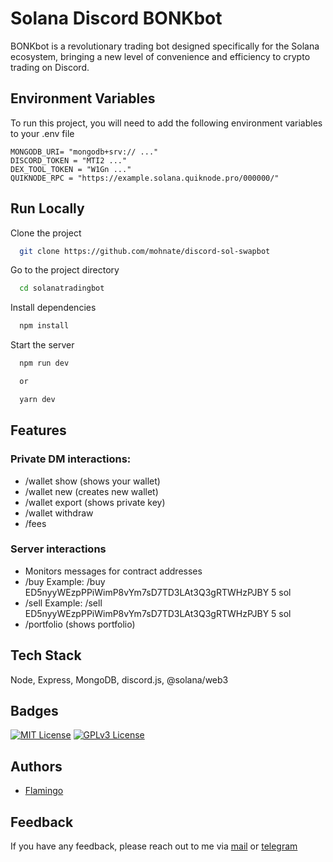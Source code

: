 # Solana Discord BONKbot

BONKbot is a revolutionary trading bot designed specifically for the Solana ecosystem, bringing a new level of convenience and efficiency to crypto trading on Discord.

## Environment Variables

To run this project, you will need to add the following environment variables to your .env file

```
MONGODB_URI= "mongodb+srv:// ..."
DISCORD_TOKEN = "MTI2 ..."
DEX_TOOL_TOKEN = "W1Gn ..."
QUIKNODE_RPC = "https://example.solana.quiknode.pro/000000/"
```

## Run Locally

Clone the project

```bash
  git clone https://github.com/mohnate/discord-sol-swapbot
```

Go to the project directory

```bash
  cd solanatradingbot
```

Install dependencies

```bash
  npm install
```

Start the server

```bash
  npm run dev

  or

  yarn dev

```

## Features

### Private DM interactions:

- /wallet show (shows your wallet)
- /wallet new (creates new wallet)
- /wallet export (shows private key)
- /wallet withdraw <enter solana wallet> <solana amount>
- /fees <allows you to change fee priority>

### Server interactions

- Monitors messages for contract addresses
- /buy <enter contract address> <solana amount>
  Example: /buy ED5nyyWEzpPPiWimP8vYm7sD7TD3LAt3Q3gRTWHzPJBY 5 sol
- /sell <enter contract address> <solana amount>
  Example: /sell ED5nyyWEzpPPiWimP8vYm7sD7TD3LAt3Q3gRTWHzPJBY 5 sol
- /portfolio (shows portfolio)

## Tech Stack

Node, Express, MongoDB, discord.js, @solana/web3

## Badges

[![MIT License](https://img.shields.io/badge/License-MIT-green.svg)](https://choosealicense.com/licenses/mit/) [![GPLv3 License](https://img.shields.io/badge/License-Flamingo-red.svg)](https://opensource.org/licenses/)

## Authors

- [Flamingo](https://www.github.com/mohnate)

## Feedback

If you have any feedback, please reach out to me via [mail](softking0503@gmail.com) or [telegram](https://t.me/storm_valkyrie)
